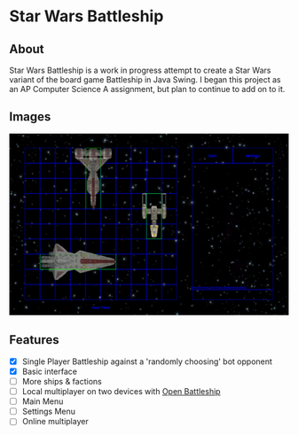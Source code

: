 # Star Wars Battleship
## About
Star Wars Battleship is a work in progress attempt to create a Star Wars variant of the board game Battleship in Java Swing. I began this project as an AP Computer Science A assignment, but plan to continue to add on to it.
## Images
<img src="images/screenshot.PNG" width="820" />

## Features
- [x] Single Player Battleship against a 'randomly choosing' bot opponent
- [x] Basic interface
- [ ] More ships & factions
- [ ] Local multiplayer on two devices with [Open Battleship](https://github.com/alexphanna/Open-Battleship)
- [ ] Main Menu
- [ ] Settings Menu
- [ ] Online multiplayer
